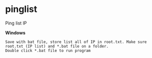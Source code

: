 # pinglist
Ping list IP

**Windows**
```
Save with bat file, store list all of IP in root.txt. Make sure root.txt (IP list) and *.bat file on a folder. 
Double click *.bat file to run program
```
